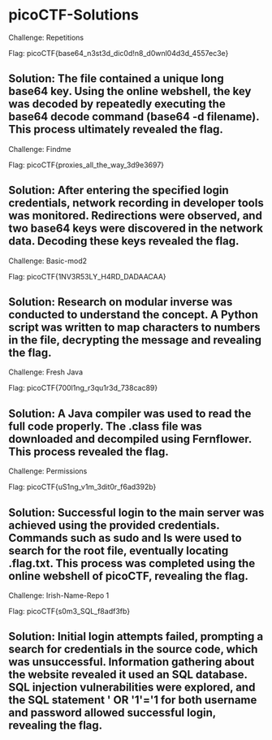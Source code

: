# picoCTF-Solutions
Challenge: Repetitions

Flag: picoCTF{base64_n3st3d_dic0d!n8_d0wnl04d3d_4557ec3e}

Solution: The file contained a unique long base64 key. Using the online webshell, the key was decoded by repeatedly executing the base64 decode command (base64 -d filename). This process ultimately revealed the flag.
----------------------------------------------------------------------------------------
Challenge: Findme

Flag: picoCTF{proxies_all_the_way_3d9e3697}

Solution: After entering the specified login credentials, network recording in developer tools was monitored. Redirections were observed, and two base64 keys were discovered in the network data. Decoding these keys revealed the flag.
----------------------------------------------------------------------------------------
Challenge: Basic-mod2

Flag: picoCTF{1NV3R53LY_H4RD_DADAACAA}

Solution: Research on modular inverse was conducted to understand the concept. A Python script was written to map characters to numbers in the file, decrypting the message and revealing the flag.
----------------------------------------------------------------------------------------
Challenge: Fresh Java

Flag: picoCTF{700l1ng_r3qu1r3d_738cac89}

Solution: A Java compiler was used to read the full code properly. The .class file was downloaded and decompiled using Fernflower. This process revealed the flag.
----------------------------------------------------------------------------------------
Challenge: Permissions

Flag: picoCTF{uS1ng_v1m_3dit0r_f6ad392b}

Solution: Successful login to the main server was achieved using the provided credentials. Commands such as sudo and ls were used to search for the root file, eventually locating .flag.txt. This process was completed using the online webshell of picoCTF, revealing the flag.
----------------------------------------------------------------------------------------
Challenge: Irish-Name-Repo 1

Flag: picoCTF{s0m3_SQL_f8adf3fb}

Solution: Initial login attempts failed, prompting a search for credentials in the source code, which was unsuccessful. Information gathering about the website revealed it used an SQL database. SQL injection vulnerabilities were explored, and the SQL statement ' OR '1'='1 for both username and password allowed successful login, revealing the flag.
----------------------------------------------------------------------------------------
